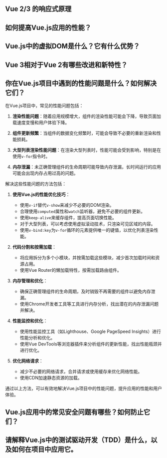## Vue 2/3 的响应式原理

## 如何提高Vue.js应用的性能？

## Vue.js中的虚拟DOM是什么？它有什么优势？

## Vue 3相对于Vue 2有哪些改进和新特性？

## 你在Vue.js项目中遇到的性能问题是什么？如何解决它们？

在Vue.js项目中，常见的性能问题包括：

1. **渲染性能问题**：随着应用规模增大，组件的渲染性能可能会下降，导致页面加载速度变慢和用户体验下降。

2. **组件更新频繁**：当组件的数据变化频繁时，可能会导致不必要的重新渲染和性能损耗。

3. **大型列表渲染性能问题**：在渲染大型列表时，性能可能会受到影响，特别是在使用`v-for`指令时。

4. **内存泄漏**：未正确管理组件的生命周期可能导致内存泄漏，长时间运行的应用可能会出现内存占用过高的问题。

解决这些性能问题的方法包括：

1. **使用Vue.js的性能优化技巧**：
   
   - 使用`v-if`替代`v-show`来减少不必要的DOM渲染。
   - 合理使用`computed`属性和`watch`监听器，避免不必要的组件更新。
   - 使用`keep-alive`来缓存组件，提高页面切换性能。
   - 对于大型列表，可以考虑使用虚拟滚动技术，只渲染可见区域的内容。
   - 使用`v-bind:key`为`v-for`循环的元素提供唯一的键值，以优化列表渲染性能。

2. **代码分割和按需加载**：
   
   - 将应用拆分为多个小模块，并按需加载这些模块，减少首次加载时间和资源占用。
   - 使用Vue Router的懒加载特性，按需加载路由组件。

3. **内存管理和优化**：
   
   - 确保正确管理组件的生命周期，及时销毁不再需要的组件以避免内存泄漏。
   - 使用Chrome开发者工具等工具进行内存分析，找出潜在的内存泄漏问题并解决。

4. **性能监控和优化**：
   
   - 使用性能监控工具（如Lighthouse、Google PageSpeed Insights）进行性能分析和优化。
   - 使用Vue DevTools等浏览器插件来分析组件的更新性能，找出性能瓶颈并进行优化。

5. **优化网络请求**：
   
   - 减少不必要的网络请求，合并请求或使用缓存来优化网络性能。
   - 使用CDN加速静态资源的加载。

通过以上方法，可以有效地解决Vue.js项目中的性能问题，提升应用的性能和用户体验。

## Vue.js应用中的常见安全问题有哪些？如何防止它们？

## 请解释Vue.js中的测试驱动开发（TDD）是什么，以及如何在项目中应用它。
